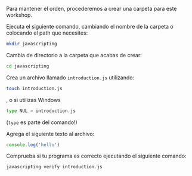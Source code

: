 Para mantener el orden, procederemos a crear una carpeta para este workshop.

Ejecuta el siguiente comando, cambiando el nombre de la carpeta o colocando el path que necesites:

```bash
mkdir javascripting
```

Cambia de directorio a la carpeta que acabas de crear:

```bash
cd javascripting
```

Crea un archivo llamado `introduction.js` utilizando:
```bash
touch introduction.js
```
, o si utilizas Windows
```bash
type NUL > introduction.js
```
(`type` es parte del comando!)

Agrega el siguiente texto al archivo:

```js
console.log('hello')
```
  
Comprueba si tu programa es correcto ejecutando el siguiente comando:

```bash
javascripting verify introduction.js
```


